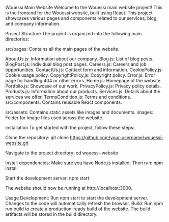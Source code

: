 Wouessi Main Website
Welcome to the Wouessi main website project! This is the frontend for the Wouessi website, built using React. This project showcases various pages and components related to our services, blog, and company information.

Project Structure
The project is organized into the following main directories:

src/pages: Contains all the main pages of the website.

AboutUs.js: Information about our company.
Blog.js: List of blog posts.
BlogPost.js: Individual blog post pages.
Careers.js: Careers and job opportunities.
ContactUs.js: Contact form and information.
CookiePolicy.js: Cookie usage policy.
CopyrightPolicy.js: Copyright policy.
Error.js: Error page for handling 404 or other errors.
Home.js: Homepage of the website.
Portfolio.js: Showcase of our work.
PrivacyPolicy.js: Privacy policy details.
Products.js: Information about our products.
Services.js: Details about the services we offer.
TermsCondition.js: Terms and conditions.
src/components: Contains reusable React components.

src/assets: Contains static assets like images and documents.
images: Folder for image files used across the website.


Installation
To get started with the project, follow these steps:

Clone the repository:
git clone https://github.com/your-username/wouessi-website.git

Navigate to the project directory:
cd wouessi-website

Install dependencies:
Make sure you have Node.js installed. Then run:
npm install

Start the development server:
npm start


The website should now be running at http://localhost:3000.

Usage
Development: Run npm start to start the development server. Changes to the code will automatically refresh the browser.
Build: Run npm run build to create a production-ready build of the website. The build artifacts will be stored in the build directory.
